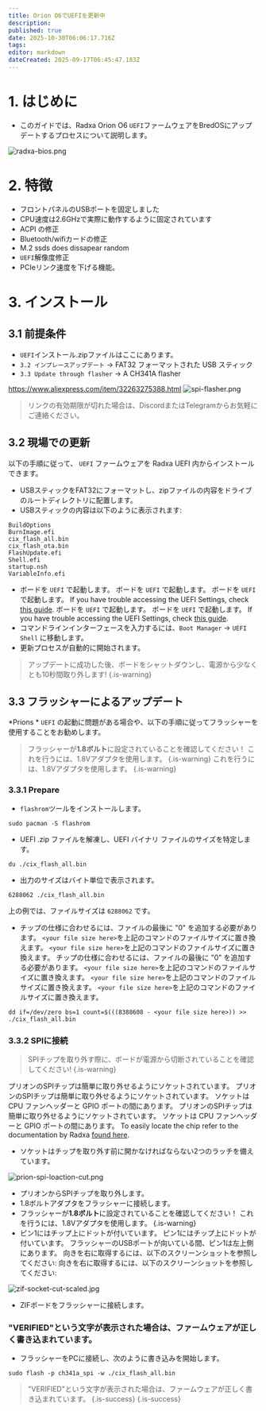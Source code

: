 ```yaml
---
title: Orion O6でUEFIを更新中
description:
published: true
date: 2025-10-30T06:06:17.716Z
tags:
editor: markdown
dateCreated: 2025-09-17T06:45:47.183Z
---
```


# 1. はじめに

- このガイドでは、Radxa Orion O6 `UEFI`ファームウェアをBredOSにアップデートするプロセスについて説明します。

![radxa-bios.png](/orion/radxa-bios.png)

# 2. 特徴

- フロントパネルのUSBポートを固定しました
- CPU速度は2.6GHzで実際に動作するように固定されています
- ACPI の修正
- Bluetooth/wifiカードの修正
- M.2 ssds does dissapear random
- `UEFI`解像度修正
- PCIeリンク速度を下げる機能。

# 3. インストール

## 3.1 前提条件

- `UEFI`インストール.zipファイルはここにあります。
- `3.2 インプレースアップデート` -> FAT32 フォーマットされた USB スティック
- `3.3 Update through flasher` -> A CH341A flasher

https://www.aliexpress.com/item/32263275388.html
![spi-flasher.png](/wiki-itx3588j-pics/spi-flasher.png)

> リンクの有効期限が切れた場合は、DiscordまたはTelegramからお気軽にご連絡ください。

## 3.2 現場での更新

以下の手順に従って、 `UEFI` ファームウェアを Radxa UEFI 内からインストールできます。

- USBスティックをFAT32にフォーマットし、zipファイルの内容をドライブのルートディレクトリに配置します。
- USBスティックの内容は以下のように表示されます:

```
BuildOptions  
BurnImage.efi  
cix_flash_all.bin  
cix_flash_ota.bin  
FlashUpdate.efi  
Shell.efi  
startup.nsh  
VariableInfo.efi
```

- ボードを `UEFI` で起動します。 ボードを `UEFI` で起動します。 ボードを `UEFI` で起動します。 If you have trouble accessing the UEFI Settings, check [this guide](/en/how-to/change-default-boot-order-rk3588#2.1-Accessing-the-Boot-Menu). ボードを `UEFI` で起動します。 ボードを `UEFI` で起動します。 If you have trouble accessing the UEFI Settings, check [this guide](/en/how-to/change-default-boot-order-rk3588#2.1-Accessing-the-Boot-Menu).
- コマンドラインインターフェースを入力するには、`Boot Manager` -> `UEFI Shell` に移動します。
- 更新プロセスが自動的に開始されます。

> アップデートに成功した後、ボードをシャットダウンし、電源から少なくとも10秒間取り外します!
> {.is-warning}

## 3.3 フラッシャーによるアップデート

\*Prions \* `UEFI` の起動に問題がある場合や、以下の手順に従ってフラッシャーを使用することをお勧めします。

> フラッシャーが**1.8ボルト**に設定されていることを確認してください！ これを行うには、1.8Vアダプタを使用します。
> {.is-warning} これを行うには、1.8Vアダプタを使用します。
> {.is-warning}

### 3.3.1 Prepare

- `flashrom`ツールをインストールします。

 ```
 sudo pacman -S flashrom
 ```

- UEFI .zip ファイルを解凍し、UEFI バイナリ ファイルのサイズを特定します。

```
du ./cix_flash_all.bin
```

- 出力のサイズはバイト単位で表示されます。

```
6288062 ./cix_flash_all.bin
```

上の例では、ファイルサイズは `6288062` です。

- チップの仕様に合わせるには、ファイルの最後に "0" を追加する必要があります。 `<your file size here>`を上記のコマンドのファイルサイズに置き換えます。 `<your file size here>`を上記のコマンドのファイルサイズに置き換えます。 チップの仕様に合わせるには、ファイルの最後に "0" を追加する必要があります。 `<your file size here>`を上記のコマンドのファイルサイズに置き換えます。 `<your file size here>`を上記のコマンドのファイルサイズに置き換えます。 `<your file size here>`を上記のコマンドのファイルサイズに置き換えます。

```
dd if=/dev/zero bs=1 count=$(((8388608 - <your file size here>)) >> ./cix_flash_all.bin
```

### 3.3.2 SPIに接続

> SPIチップを取り外す際に、ボードが電源から切断されていることを確認してください!
> {.is-warning}

プリオンのSPIチップは簡単に取り外せるようにソケットされています。 プリオンのSPIチップは簡単に取り外せるようにソケットされています。 ソケットは CPU ファンヘッダーと GPIO ポートの間にあります。 プリオンのSPIチップは簡単に取り外せるようにソケットされています。 ソケットは CPU ファンヘッダーと GPIO ポートの間にあります。 To easily locate the chip refer to the documentation by Radxa [found here](https://radxa.com/orion/o6/marked_orion_o6.webp).

- ソケットはチップを取り外す前に開かなければならない2つのラッチを備えています。

![prion-spi-loaction-cut.png](/orion/prion-spi-loaction-cut.png)

- プリオンからSPIチップを取り外します。
- 1.8ボルトアダプタをフラッシャーに接続します。
- フラッシャーが**1.8ボルト**に設定されていることを確認してください！ これを行うには、1.8Vアダプタを使用します。
  {.is-warning}
- ピン1にはチップ上にドットが付いています。 ピン1にはチップ上にドットが付いています。 フラッシャーのUSBポートが向いている間、ピン1は左上側にあります。 向きを右に取得するには、以下のスクリーンショットを参照してください: 向きを右に取得するには、以下のスクリーンショットを参照してください:

![zif-socket-cut-scaled.jpg](/wiki-itx3588j-pics/zif-socket-cut-scaled.jpg)

- ZIFボードをフラッシャーに接続します。

### "VERIFIED"という文字が表示された場合は、ファームウェアが正しく書き込まれています。

- フラッシャーをPCに接続し、次のように書き込みを開始します。

```
sudo flash -p ch341a_spi -w ./cix_flash_all.bin 
```

> "VERIFIED"という文字が表示された場合は、ファームウェアが正しく書き込まれています。
> {.is-success}
> {.is-success}
